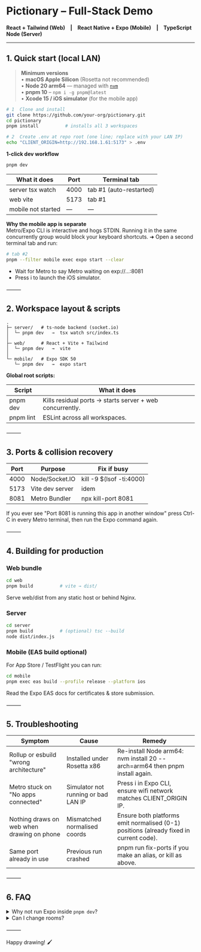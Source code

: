 # Pictionary – Full-Stack Demo  
**React + Tailwind (Web) | React Native + Expo (Mobile) | TypeScript Node (Server)**  

---

## 1. Quick start (local LAN)

> **Minimum versions**  
> • **macOS Apple Silicon** (Rosetta not recommended)  
> • **Node 20 arm64** — managed with [`nvm`](https://github.com/nvm-sh/nvm)  
> • **pnpm 10** – `npm i -g pnpm@latest`  
> • **Xcode 15 / iOS simulator** (for the mobile app)  

```bash
# 1  Clone and install
git clone https://github.com/your-org/pictionary.git
cd pictionary
pnpm install          # installs all 3 workspaces

# 2  Create .env at repo root (one line; replace with your LAN IP)
echo "CLIENT_ORIGIN=http://192.168.1.61:5173" > .env
```

**1-click dev workflow**

```bash
pnpm dev
```

| What it does         | Port | Terminal tab         |
|---------------------|------|----------------------|
| server   tsx watch  | 4000 | tab #1 (auto-restarted) |
| web      vite       | 5173 | tab #1               |
| mobile   not started| —    | —                    |

**Why the mobile app is separate**  
Metro/Expo CLI is interactive and hogs STDIN. Running it in the same concurrently group would block your keyboard shortcuts.
➜ Open a second terminal tab and run:

```bash
# tab #2
pnpm --filter mobile exec expo start --clear
```

- Wait for Metro to say Metro waiting on exp://…:8081
- Press i to launch the iOS simulator.

⸻

## 2. Workspace layout & scripts

```
.
├─ server/   # ts-node backend (socket.io)
│  └─ pnpm dev   →  tsx watch src/index.ts
│
├─ web/      # React + Vite + Tailwind
│  └─ pnpm dev   →  vite
│
└─ mobile/   # Expo SDK 50
   └─ pnpm dev   →  expo start
```

**Global root scripts:**

| Script      | What it does                                      |
|-------------|---------------------------------------------------|
| pnpm dev    | Kills residual ports → starts server + web concurrently. |
| pnpm lint   | ESLint across all workspaces.                     |

⸻

## 3. Ports & collision recovery

| Port | Purpose         | Fix if busy                        |
|------|----------------|------------------------------------|
| 4000 | Node/Socket.IO | kill -9 $(lsof -ti:4000)            |
| 5173 | Vite dev server| idem                               |
| 8081 | Metro Bundler  | npx kill-port 8081                  |

If you ever see "Port 8081 is running this app in another window"
press Ctrl-C in every Metro terminal, then run the Expo command again.

⸻

## 4. Building for production

### Web bundle

```bash
cd web
pnpm build          # vite → dist/
```

Serve web/dist from any static host or behind Nginx.

### Server

```bash
cd server
pnpm build          # (optional) tsc --build
node dist/index.js
```

### Mobile (EAS build optional)

For App Store / TestFlight you can run:

```bash
cd mobile
pnpm exec eas build --profile release --platform ios
```

Read the Expo EAS docs for certificates & store submission.

⸻

## 5. Troubleshooting

| Symptom                                 | Cause                        | Remedy                                                                 |
|-----------------------------------------|------------------------------|------------------------------------------------------------------------|
| Rollup or esbuild "wrong architecture"  | Installed under Rosetta x86  | Re-install Node arm64: nvm install 20 --arch=arm64 then pnpm install again. |
| Metro stuck on "No apps connected"      | Simulator not running or bad LAN IP | Press i in Expo CLI, ensure wifi network matches CLIENT_ORIGIN IP.     |
| Nothing draws on web when drawing on phone | Mismatched normalised coords | Ensure both platforms emit normalised (0-1) positions (already fixed in current code). |
| Same port already in use                | Previous run crashed         | pnpm run fix-ports if you make an alias, or kill as above.              |

⸻

## 6. FAQ

<details>
<summary>Why not run Expo inside <code>pnpm dev</code>?</summary>

expo start wants to read key-press shortcuts. If it shares STDIN with
concurrently it can freeze or swallow logs.
Running it in its own tab keeps shortcuts like r (reload) or m
(menu) working.

</details>

<details>
<summary>Can I change rooms?</summary>

Edit roomId in both web/src/App.tsx and mobile/App.tsx or read
it from URL / deep link.

</details>

⸻

Happy drawing! 🖌️
